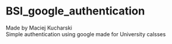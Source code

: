 # BSI_google_authentication
Made by Maciej Kucharski<br/>
Simple authentication using google made for University calsses<br/>
